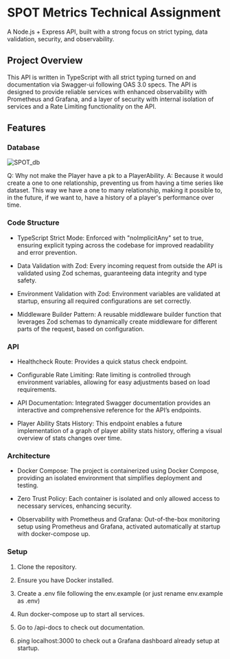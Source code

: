 # SPOT Metrics Technical Assignment

A Node.js + Express API, built with a strong focus on
strict typing, data validation, security, and observability.

## Project Overview

This API is written in TypeScript with all strict typing turned on and documentation via Swagger-ui following OAS 3.0 specs.
The API is designed to provide reliable services with enhanced observability with Prometheus and Grafana,
and a layer of security with internal isolation of services and a Rate Limiting functionality on the API.

## Features

### Database
![SPOT_db](https://github.com/user-attachments/assets/0f8d229e-8706-4441-b1ed-8a91c839e103)

Q: Why not make the Player have a pk to a PlayerAbility.
A:
Because it would create a one to one relationship, preventing us from having a time series like dataset.
This way we have a one to many relationship, making it possible to, in the future, if we want to,
have a history of a player's performance over time.

### Code Structure

- TypeScript Strict Mode: Enforced with "noImplicitAny" set to true,
ensuring explicit typing across the codebase for improved readability and error prevention.

- Data Validation with Zod: Every incoming request from outside the API is validated
using Zod schemas, guaranteeing data integrity and type safety.

- Environment Validation with Zod: Environment variables are validated at startup,
ensuring all required configurations are set correctly.

- Middleware Builder Pattern: A reusable middleware builder function
that leverages Zod schemas to dynamically create middleware for different parts of the request,
based on configuration.

### API

- Healthcheck Route: Provides a quick status check endpoint.

- Configurable Rate Limiting: Rate limiting is controlled through environment variables,
allowing for easy adjustments based on load requirements.

- API Documentation: Integrated Swagger documentation provides an interactive and
comprehensive reference for the API’s endpoints.

- Player Ability Stats History: This endpoint enables a future implementation of a graph of
player ability stats history, offering a visual overview of stats changes over time.

### Architecture

- Docker Compose: The project is containerized using Docker Compose,
providing an isolated environment that simplifies deployment and testing.

- Zero Trust Policy: Each container is isolated and only allowed access
to necessary services, enhancing security.

- Observability with Prometheus and Grafana: Out-of-the-box monitoring setup
using Prometheus and Grafana, activated automatically at startup with
docker-compose up.

### Setup

1. Clone the repository.

2. Ensure you have Docker installed.

3. Create a .env file following the  env.example (or just rename env.example as .env)

4. Run docker-compose up to start all services.

5. Go to /api-docs to check out documentation.

6. ping localhost:3000 to check out a Grafana dashboard already setup at startup.
